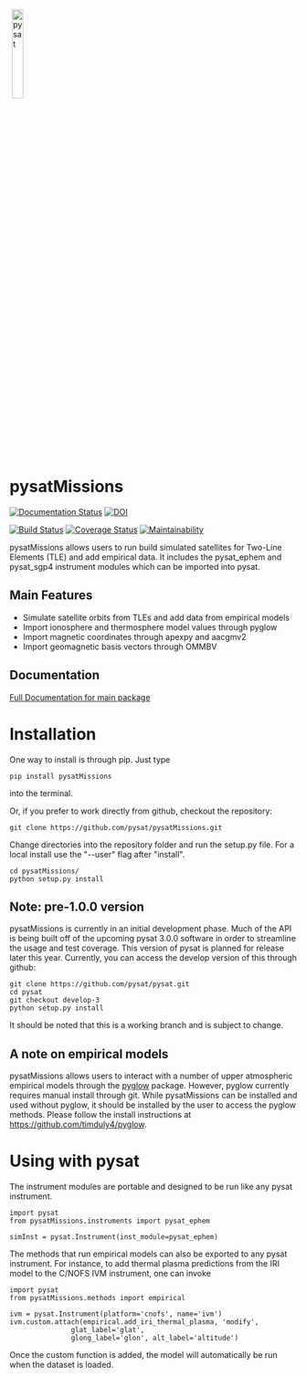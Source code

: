 <div align="left">
        <img height="0" width="0px">
        <img width="20%" src="/poweredbypysat.png" alt="pysat" title="pysat"</img>
</div>

# pysatMissions
[![Documentation Status](https://readthedocs.org/projects/pysatMissions/badge/?version=latest)](http://pysatMissions.readthedocs.io/en/latest/?badge=latest)
[![DOI](https://zenodo.org/badge/209358908.svg)](https://zenodo.org/badge/latestdoi/209358908)

[![Build Status](https://travis-ci.org/pysat/pysatMissions.svg?branch=main)](https://travis-ci.org/pysat/pysatMissions)
[![Coverage Status](https://coveralls.io/repos/github/pysat/pysatMissions/badge.svg?branch=main)](https://coveralls.io/github/pysat/pysatMissions?branch=main)
[![Maintainability](https://api.codeclimate.com/v1/badges/83011911691b9d2076e9/maintainability)](https://codeclimate.com/github/pysat/pysatMissions/maintainability)

pysatMissions allows users to run build simulated satellites for Two-Line Elements (TLE) and add empirical data.  It includes the pysat_ephem and pysat_sgp4 instrument modules which can be imported into pysat.

Main Features
-------------
- Simulate satellite orbits from TLEs and add data from empirical models
- Import ionosphere and thermosphere model values through pyglow
- Import magnetic coordinates through apexpy and aacgmv2
- Import geomagnetic basis vectors through OMMBV

Documentation
---------------------
[Full Documentation for main package](http://pysat.readthedocs.io/en/latest/)


# Installation

One way to install is through pip.  Just type

```
pip install pysatMissions
```
into the terminal.

Or, if you prefer to work directly from github, checkout the repository:

```
git clone https://github.com/pysat/pysatMissions.git
```

Change directories into the repository folder and run the setup.py file.  For
a local install use the "--user" flag after "install".

```
cd pysatMissions/
python setup.py install
```

Note: pre-1.0.0 version
------------------
pysatMissions is currently in an initial development phase.  Much of the API is being built off of the upcoming pysat 3.0.0 software in order to streamline the usage and test coverage.  This version of pysat is planned for release later this year.  Currently, you can access the develop version of this through github:
```
git clone https://github.com/pysat/pysat.git
cd pysat
git checkout develop-3
python setup.py install
```
It should be noted that this is a working branch and is subject to change.

A note on empirical models
--------------------------
pysatMissions allows users to interact with a number of upper atmospheric empirical models through the [pyglow](https://github.com/timduly4/pyglow) package.  However, pyglow currently requires manual install through git.  While pysatMissions can be installed and used without pyglow, it should be installed by the user to access the pyglow methods.  Please follow the install instructions at https://github.com/timduly4/pyglow.

# Using with pysat

The instrument modules are portable and designed to be run like any pysat instrument.

```
import pysat
from pysatMissions.instruments import pysat_ephem

simInst = pysat.Instrument(inst_module=pysat_ephem)
```

The methods that run empirical models can also be exported to any pysat instrument. For instance, to add thermal plasma predictions from the IRI model to the C/NOFS IVM instrument, one can invoke

```
import pysat
from pysatMissions.methods import empirical

ivm = pysat.Instrument(platform='cnofs', name='ivm')
ivm.custom.attach(empirical.add_iri_thermal_plasma, 'modify',
               glat_label='glat',
               glong_label='glon', alt_label='altitude')
```
Once the custom function is added, the model will automatically be run when the dataset is loaded.
